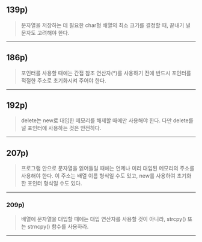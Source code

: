 ## 139p)
> 문자열을 저장하는 데 필요한 char형 배열의 최소 크기를 결정할 때, 끝내기 널 문자도 고려해야 한다.
___
## 186p)
> 포인터를 사용할 때에는 간접 참조 연산자(*)를 사용하기 전에 반드시 포인터를 적절한 주소로 초기화시켜 주어야 한다.
___
## 192p)
> delete는 new로 대입한 메모리를 해제할 때에만 사용해야 한다. 다만 delete를 널 포인터에 사용하는 것은 안전하다.
___
## 207p)
> 프로그램 안으로 문자열을 읽어들일 때에는 언제나 미리 대입된 메모리의 주소를 사용해야 한다. 이 주소는 배열 이름 형식일 수도 있고, new를 사용하여 초기화한 포인터 형식일 수도 있다. 
___
### 209p)
> 배열에 문자열을 대입할 때에는 대입 연산자를 사용할 것이 아니라, strcpy() 또는 strncpy() 함수를 사용하라.
___